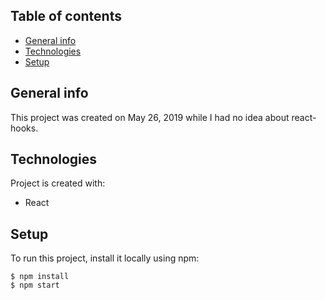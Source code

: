 ## Table of contents
* [General info](#general-info)
* [Technologies](#technologies)
* [Setup](#setup)

## General info
This project was created on May 26, 2019 while I had no idea about react-hooks.
	
## Technologies
Project is created with:
* React
	
## Setup
To run this project, install it locally using npm:

```
$ npm install
$ npm start
```